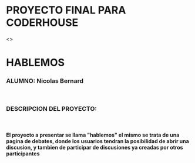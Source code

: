 <H1>PROYECTO FINAL PARA CODERHOUSE</H1>
<>
<H1>HABLEMOS</H1>
<H3>ALUMNO: Nicolas Bernard</H3>
<br>
<h3>DESCRIPCION DEL PROYECTO:</h3>
<br>
<h4>El proyecto a presentar se llama <b>"hablemos"</b> el mismo se trata de una pagina de debates, donde los usuarios
tendran la posibilidad de abrir una discusion, y tambien de participar de discusiones ya creadas por otros participantes</h4>